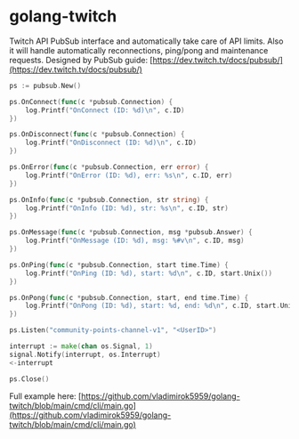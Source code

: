 # golang-twitch

Twitch API PubSub interface and automatically take care of API limits. Also it will handle automatically reconnections, ping/pong and maintenance requests. Designed by PubSub guide: [https://dev.twitch.tv/docs/pubsub/](https://dev.twitch.tv/docs/pubsub/)

```go
ps := pubsub.New()

ps.OnConnect(func(c *pubsub.Connection) {
    log.Printf("OnConnect (ID: %d)\n", c.ID)
})

ps.OnDisconnect(func(c *pubsub.Connection) {
    log.Printf("OnDisconnect (ID: %d)\n", c.ID)
})

ps.OnError(func(c *pubsub.Connection, err error) {
    log.Printf("OnError (ID: %d), err: %s\n", c.ID, err)
})

ps.OnInfo(func(c *pubsub.Connection, str string) {
    log.Printf("OnInfo (ID: %d), str: %s\n", c.ID, str)
})

ps.OnMessage(func(c *pubsub.Connection, msg *pubsub.Answer) {
    log.Printf("OnMessage (ID: %d), msg: %#v\n", c.ID, msg)
})

ps.OnPing(func(c *pubsub.Connection, start time.Time) {
    log.Printf("OnPing (ID: %d), start: %d\n", c.ID, start.Unix())
})

ps.OnPong(func(c *pubsub.Connection, start, end time.Time) {
    log.Printf("OnPong (ID: %d), start: %d, end: %d\n", c.ID, start.Unix(), end.Unix())
})

ps.Listen("community-points-channel-v1", "<UserID>")

interrupt := make(chan os.Signal, 1)
signal.Notify(interrupt, os.Interrupt)
<-interrupt

ps.Close()
```

Full example here: [https://github.com/vladimirok5959/golang-twitch/blob/main/cmd/cli/main.go](https://github.com/vladimirok5959/golang-twitch/blob/main/cmd/cli/main.go)
